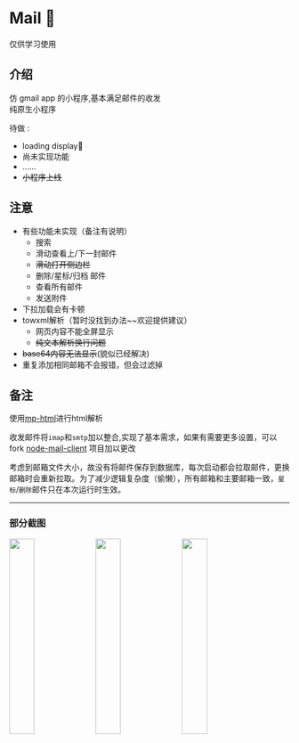 # Mail :email:
仅供学习使用

## 介绍
仿 gmail app 的小程序,基本满足邮件的收发  
纯原生小程序

待做 :
- loading display🤔
- 尚未实现功能
- ......
- ~~小程序上线~~

## 注意
- 有些功能未实现（备注有说明）
   - 搜索
   - 滑动查看上/下一封邮件
   - ~~滑动打开侧边栏~~
   - 删除/星标/归档 邮件
   - 查看所有邮件
   - 发送附件
- 下拉加载会有卡顿
- towxml解析（暂时没找到办法~~欢迎提供建议）
   - 网页内容不能全屏显示
   - ~~纯文本解析换行问题~~
- ~~base64内容无法显示~~(貌似已经解决)
- 重复添加相同邮箱不会报错，但会过滤掉

## 备注
使用[mp-html](https://github.com/jin-yufeng/mp-html)进行html解析

收发邮件将`imap`和`smtp`加以整合,实现了基本需求，如果有需要更多设置，可以fork [node-mail-client](https://github.com/wk989898/mail) 项目加以更改  

考虑到邮箱文件大小，故没有将邮件保存到数据库，每次启动都会拉取邮件，更换邮箱时会重新拉取。为了减少逻辑复杂度（偷懒），所有邮箱和主要邮箱一致，`星标`/`删除`邮件只在本次运行时生效。

---  
### 部分截图  
<p valign="middle"> 
   <image style="width:30%" src="https://user-images.githubusercontent.com/55834428/87243102-b7a4e700-c465-11ea-8d97-1c94f03f5ffa.png"/>
   <image style="width:30%" src="https://user-images.githubusercontent.com/55834428/87243108-c5f30300-c465-11ea-90ad-0e298d9f7277.png"/>
   <image style="width:30%" src="https://user-images.githubusercontent.com/55834428/87243113-c9868a00-c465-11ea-9972-47cae2175608.png"/>
</p>
